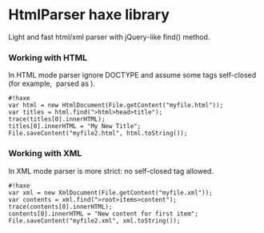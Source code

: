 # HtmlParser haxe library #

Light and fast html/xml parser with jQuery-like find() method.

### Working with HTML ###
In HTML mode parser ignore DOCTYPE and assume some tags self-closed (for example, <img> parsed as <img />).
```
#!haxe
var html = new HtmlDocument(File.getContent("myfile.html"));
var titles = html.find(">html>head>title");
trace(titles[0].innerHTML);
titles[0].innerHTML = "My New Title";
File.saveContent("myfile2.html", html.toString());
```

### Working with XML ###
In XML mode parser is more strict: no self-closed tag allowed.
```
#!haxe
var xml = new XmlDocument(File.getContent("myfile.xml"));
var contents = xml.find(">root>items>content");
trace(contents[0].innerHTML);
contents[0].innerHTML = "New content for first item";
File.saveContent("myfile2.xml", xml.toString());
```